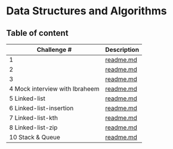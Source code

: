 # Data Structures and Algorithms

## Table of content

| Challenge #                    | Description                                                             |
| ------------------------------ | ----------------------------------------------------------------------- |
| 1                              | [readme.md](javascript/code-challenges/challenge01/README.md)           |
| 2                              | [readme.md](javascript/code-challenges/challenge02/README.md)           |
| 3                              | [readme.md](javascript/code-challenges/challenge03/README.md)           |
| 4 Mock interview with Ibraheem | [readme.md](javascript/code-challenges/challenge04/README.md)           |
| 5 Linked-list                  | [readme.md](javascript/linked-list/Readme.md)                           |
| 6 Linked-list-insertion        | [readme.md](javascript/code-challenges/linked-list-insertion/README.md) |
| 7 Linked-list-kth              | [readme.md](javascript/code-challenges/linked-list-kth/README.md)       |
| 8 Linked-list-zip              | [readme.md](javascript/code-challenges/linked-list-zip/README)          |
| 10 Stack & Queue               | [readme.md](javascript/code-challenges/stack-and-queue/README.md)       |
